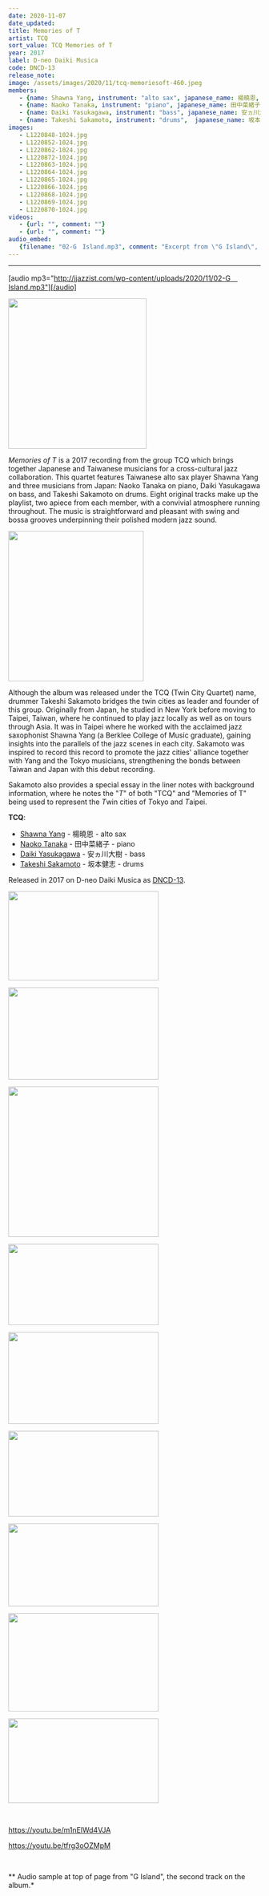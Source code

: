 ```yaml
---
date: 2020-11-07
date_updated: 
title: Memories of T
artist: TCQ
sort_value: TCQ Memories of T
year: 2017
label: D-neo Daiki Musica
code: DNCD-13
release_note: 
image: /assets/images/2020/11/tcq-memoriesoft-460.jpeg
members:
   - {name: Shawna Yang, instrument: "alto sax", japanese_name: 楊曉恩, url: "http://www.jazzinvention.com/"}
   - {name: Naoko Tanaka, instrument: "piano", japanese_name: 田中菜緒子, url: "http://tanakanaoko.com"}
   - {name: Daiki Yasukagawa, instrument: "bass", japanese_name: 安ヵ川大樹, url: "http://daikiyasukagawa.com/"}
   - {name: Takeshi Sakamoto, instrument: "drums",  japanese_name: 坂本健志, url: "https://www.facebook.com/takeshidrums/"}
images: 
   - L1220848-1024.jpg
   - L1220852-1024.jpg
   - L1220862-1024.jpg
   - L1220872-1024.jpg
   - L1220863-1024.jpg
   - L1220864-1024.jpg
   - L1220865-1024.jpg
   - L1220866-1024.jpg
   - L1220868-1024.jpg
   - L1220869-1024.jpg
   - L1220870-1024.jpg
videos: 
   - {url: "", comment: ""}
   - {url: "", comment: ""}
audio_embed:
   {filename: "02-G　Island.mp3", comment: "Excerpt from \"G Island\", the second track on the album:"}
---
```

---
[audio mp3="http://jjazzist.com/wp-content/uploads/2020/11/02-G　Island.mp3"][/audio]

<a href="http://jjazzist.com/wp-content/uploads/2020/10/L1220848.jpg"><img class="size-medium wp-image-6235 alignright" src="http://jjazzist.com/wp-content/uploads/2020/10/L1220848-276x300.jpg" alt="" width="276" height="300" /></a>

*Memories of T* is a 2017 recording from the group TCQ which brings together Japanese and Taiwanese musicians for a cross-cultural jazz collaboration. This quartet features Taiwanese alto sax player Shawna Yang and three musicians from Japan: Naoko Tanaka on piano, Daiki Yasukagawa on bass, and Takeshi Sakamoto on drums. Eight original tracks make up the playlist, two apiece from each member, with a convivial atmosphere running throughout. The music is straightforward and pleasant with swing and bossa grooves underpinning their polished modern jazz sound.

<a href="http://jjazzist.com/wp-content/uploads/2020/10/L1220852.jpg"><img class="size-medium wp-image-6236 alignright" src="http://jjazzist.com/wp-content/uploads/2020/10/L1220852-270x300.jpg" alt="" width="270" height="300" /></a>

Although the album was released under the TCQ (Twin City Quartet) name, drummer Takeshi Sakamoto bridges the twin cities as leader and founder of this group. Originally from Japan, he studied in New York before moving to Taipei, Taiwan, where he continued to play jazz locally as well as on tours through Asia. It was in Taipei where he worked with the acclaimed jazz saxophonist Shawna Yang (a Berklee College of Music graduate), gaining insights into the parallels of the jazz scenes in each city. Sakamoto was inspired to record this record to promote the jazz cities' alliance together with Yang and the Tokyo musicians, strengthening the bonds between Taiwan and Japan with this debut recording.

Sakamoto also provides a special essay in the liner notes with background information, where he notes the "*T*" of both "TCQ" and "Memories of T" being used to represent the *T*win cities of *T*okyo and *T*aipei.

<strong>TCQ</strong>:
<ul>
 	<li><a href="http://www.jazzinvention.com/">Shawna Yang</a> - 楊曉恩 - alto sax</li>
 	<li><a href="http://tanakanaoko.com">Naoko Tanaka</a> - 田中菜緒子 - piano</li>
 	<li><a href="http://daikiyasukagawa.com/">Daiki Yasukagawa</a> - 安ヵ川大樹 - bass</li>
 	<li><a href="https://www.facebook.com/takeshidrums/">Takeshi Sakamoto</a> - 坂本健志 - drums</li>
</ul>
Released in 2017 on D-neo Daiki Musica as <a href="http://www.d-musica.co.jp/release/neo/DNCD-13.html">DNCD-13</a>.

<a href="http://jjazzist.com/wp-content/uploads/2020/10/L1220862.jpg"><img class="size-medium wp-image-6247 alignnone" src="http://jjazzist.com/wp-content/uploads/2020/10/L1220862-300x178.jpg" alt="" width="300" height="178" /></a>

<a href="http://jjazzist.com/wp-content/uploads/2020/10/L1220872.jpg"><img class="alignnone size-medium wp-image-6244" src="http://jjazzist.com/wp-content/uploads/2020/10/L1220872-300x184.jpg" alt="" width="300" height="184" /></a>

<a href="http://jjazzist.com/wp-content/uploads/2020/10/L1220863.jpg"><img class="alignnone size-medium wp-image-6237" src="http://jjazzist.com/wp-content/uploads/2020/10/L1220863-300x300.jpg" alt="" width="300" height="300" /></a>

<a href="http://jjazzist.com/wp-content/uploads/2020/10/L1220864.jpg"><img class="alignnone size-medium wp-image-6238" src="http://jjazzist.com/wp-content/uploads/2020/10/L1220864-300x162.jpg" alt="" width="300" height="162" /></a>

<a href="http://jjazzist.com/wp-content/uploads/2020/10/L1220865.jpg"><img class="alignnone size-medium wp-image-6239" src="http://jjazzist.com/wp-content/uploads/2020/10/L1220865-300x183.jpg" alt="" width="300" height="183" /></a>

<a href="http://jjazzist.com/wp-content/uploads/2020/10/L1220866.jpg"><img class="alignnone size-medium wp-image-6240" src="http://jjazzist.com/wp-content/uploads/2020/10/L1220866-300x171.jpg" alt="" width="300" height="171" /></a>

<a href="http://jjazzist.com/wp-content/uploads/2020/10/L1220868.jpg"><img class="alignnone size-medium wp-image-6241" src="http://jjazzist.com/wp-content/uploads/2020/10/L1220868-300x165.jpg" alt="" width="300" height="165" /></a>

<a href="http://jjazzist.com/wp-content/uploads/2020/10/L1220869.jpg"><img class="alignnone size-medium wp-image-6242" src="http://jjazzist.com/wp-content/uploads/2020/10/L1220869-300x196.jpg" alt="" width="300" height="196" /></a>

<a href="http://jjazzist.com/wp-content/uploads/2020/10/L1220870.jpg"><img class="alignnone size-medium wp-image-6243" src="http://jjazzist.com/wp-content/uploads/2020/10/L1220870-300x169.jpg" alt="" width="300" height="169" /></a>

&nbsp;

https://youtu.be/m1nElWd4VJA

https://youtu.be/tfrg3oOZMpM

&nbsp;

** Audio sample at top of page from "G Island", the second track on the album.*

